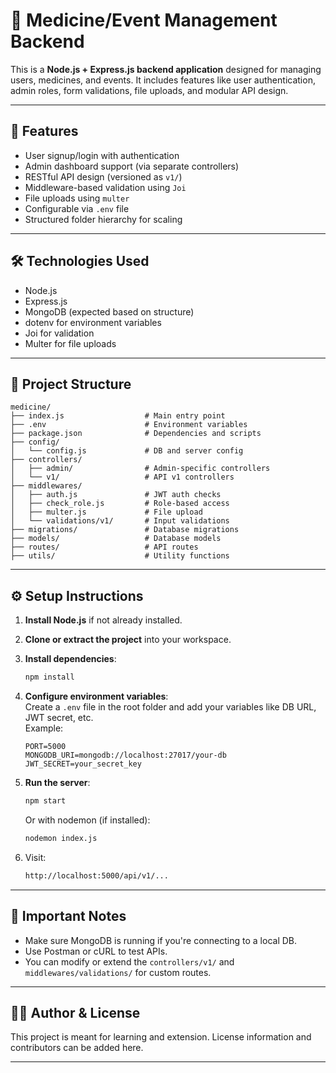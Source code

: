 
# 💊 Medicine/Event Management Backend

This is a **Node.js + Express.js backend application** designed for managing users, medicines, and events. It includes features like user authentication, admin roles, form validations, file uploads, and modular API design.

---

## 🚀 Features

- User signup/login with authentication
- Admin dashboard support (via separate controllers)
- RESTful API design (versioned as `v1/`)
- Middleware-based validation using `Joi`
- File uploads using `multer`
- Configurable via `.env` file
- Structured folder hierarchy for scaling

---

## 🛠️ Technologies Used

- Node.js
- Express.js
- MongoDB (expected based on structure)
- dotenv for environment variables
- Joi for validation
- Multer for file uploads

---

## 📂 Project Structure

```
medicine/
├── index.js                  # Main entry point
├── .env                      # Environment variables
├── package.json              # Dependencies and scripts
├── config/
│   └── config.js             # DB and server config
├── controllers/
│   ├── admin/                # Admin-specific controllers
│   └── v1/                   # API v1 controllers
├── middlewares/
│   ├── auth.js               # JWT auth checks
│   ├── check_role.js         # Role-based access
│   ├── multer.js             # File upload
│   └── validations/v1/       # Input validations
├── migrations/               # Database migrations
├── models/                   # Database models
├── routes/                   # API routes
├── utils/                    # Utility functions
```

---

## ⚙️ Setup Instructions

1. **Install Node.js** if not already installed.

2. **Clone or extract the project** into your workspace.

3. **Install dependencies**:
   ```bash
   npm install
   ```

4. **Configure environment variables**:  
   Create a `.env` file in the root folder and add your variables like DB URL, JWT secret, etc.  
   Example:
   ```env
   PORT=5000
   MONGODB_URI=mongodb://localhost:27017/your-db
   JWT_SECRET=your_secret_key
   ```

5. **Run the server**:
   ```bash
   npm start
   ```

   Or with nodemon (if installed):
   ```bash
   nodemon index.js
   ```

6. Visit:
   ```bash
   http://localhost:5000/api/v1/...
   ```

---

## 📌 Important Notes

- Make sure MongoDB is running if you're connecting to a local DB.
- Use Postman or cURL to test APIs.
- You can modify or extend the `controllers/v1/` and `middlewares/validations/` for custom routes.

---

## 👨‍💻 Author & License

This project is meant for learning and extension. License information and contributors can be added here.

---
